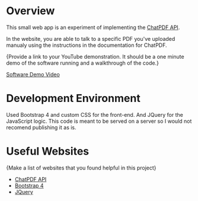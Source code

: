 # Overview

This small web app is an experiment of implementing the [ChatPDF API](https://www.chatpdf.com/docs/api/backend).

In the website, you are able to talk to a specific PDF you've uploaded manualy using the instructions in the documentation for ChatPDF. 

{Provide a link to your YouTube demonstration.  It should be a one minute demo of the software running and a walkthrough of the code.}

[Software Demo Video](https://youtu.be/8YiJsjmAd7k)

# Development Environment

Used Bootstrap 4 and custom CSS for the front-end. And JQuery for the JavaScript logic. This code is meant to be served on a server so I would not recomend publishing it as is. 

# Useful Websites

{Make a list of websites that you found helpful in this project}
* [ChatPDF API](https://www.chatpdf.com/docs/api/backend)
* [Bootstrap 4](https://getbootstrap.com/docs/4.6/getting-started/introduction/)
* [JQuery](https://jquery.com/download/)
